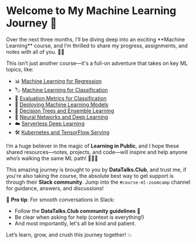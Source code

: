 <h1>Welcome to My Machine Learning Journey 🚀</h1>
Over the next three months, I’ll be diving deep into an exciting **Machine Learning** course, and I’m thrilled to share my progress, assignments, and notes with all of you. 📘✨

This isn’t just another course—it's a full-on adventure that takes on key ML topics, like:

- 📊 [Machine Learning for Regression](https://github.com/TeslimAdeyanju/DataTalks.Club-course-ml-zoomcamp/blob/main/module-2-note-machine_learning_for_regression.ipynb)
- 🏷️ [Machine Learning for Classification](#3-machine-learning-for-classification)
- 🧮 [Evaluation Metrics for Classification](#4-evaluation-metrics-for-classification)
- 🚀 [Deploying Machine Learning Models](#5-deploying-machine-learning-models)
- 🌳 [Decision Trees and Ensemble Learning](#6-decision-trees-and-ensemble-learning)
- 🤖 [Neural Networks and Deep Learning](#8-neural-networks-and-deep-learning)
- ☁️ [Serverless Deep Learning](#9-serverless-deep-learning)
- 🛠️ [Kubernetes and TensorFlow Serving](#10-kubernetes-and-tensorflow-serving)

I’m a huge believer in the magic of **Learning in Public**, and I hope these shared resources—notes, projects, and code—will inspire and help anyone who’s walking the same ML path! 🧑‍💻🔗

This amazing journey is brought to you by **DataTalks.Club**, and trust me, if you're also taking the course, the absolute best way to get support is through their **Slack community**. Jump into the `#course-ml-zoomcamp` channel for guidance, answers, and discussions!

📢 **Pro tip**: For smooth conversations in Slack:
- Follow the **DataTalks.Club community guidelines** 📝
- Be clear when asking for help (context is everything!)
- And most importantly, let's all be kind and patient.

Let’s learn, grow, and crush this journey together! 💥

 
